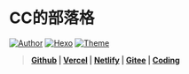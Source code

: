 # CC的部落格

<a href="https://ccknbc.github.io"><img alt="Author" src="https://img.shields.io/badge/Author-CCKNBC-blur"/></a>
<a href="https://hexo.io"><img alt="Hexo" src="https://img.shields.io/badge/HEXO-5.0.2-0e83c"/></a>
<a href="https://github.com/jerryc127/hexo-theme-butterfly"><img alt="Theme" src="https://img.shields.io/badge/Theme-Butterfly 3.0.1-0e83c"/></a>

> **[Github](https://ccknbc.github.io/) | [Vercel](https://ccknbc.gitee.io/) | [Netlify](https://blog-ccknbc.netlify.app/) | [Gitee](https://ccknbc.gitee.io/) | [Coding](https://y0znz6.coding-pages.com/)**








